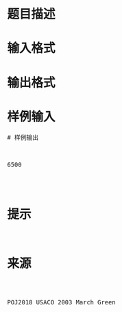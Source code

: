 

# 题目描述



# 输入格式



# 输出格式



# 样例输入


<pre>
# 样例输出


<pre>6500</pre>

# 提示



# 来源


<p>
POJ2018 USACO 2003 March Green
</p>
